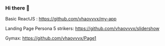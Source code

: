 ### Hi there 👋
Basic ReactJS : 
https://github.com/vhaovvvx/my-app

Landing Page Persona 5 strikers: 
https://github.com/vhaovvvx/slidershow

Gymax:
https://github.com/vhaovvvx/Page1

<!--
**vhaovvvx/vhaovvvx** is a ✨ _special_ ✨ repository because its `README.md` (this file) appears on your GitHub profile.

Here are some ideas to get you started:

- 🔭 I’m currently working on ...
- 🌱 I’m currently learning ...
- 👯 I’m looking to collaborate on ...
- 🤔 I’m looking for help with ...
- 💬 Ask me about ...
- 📫 How to reach me: ...
- 😄 Pronouns: ...
- ⚡ Fun fact: ...
-->
